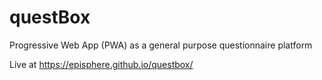 # questBox
Progressive Web App (PWA) as a general purpose questionnaire platform

Live at https://episphere.github.io/questbox/
